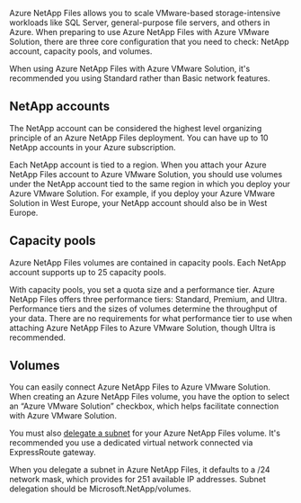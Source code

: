 Azure NetApp Files allows you to scale VMware-based storage-intensive workloads like SQL Server, general-purpose file servers, and others in Azure. When preparing to use Azure NetApp Files with Azure VMware Solution, there are three core configuration that you need to check: NetApp account, capacity pools, and volumes. 

When using Azure NetApp Files with Azure VMware Solution, it's recommended you using Standard rather than Basic network features. 

## NetApp accounts

The NetApp account can be considered the highest level organizing principle of an Azure NetApp Files deployment. You can have up to 10 NetApp accounts in your Azure subscription.

Each NetApp account is tied to a region. When you attach your Azure NetApp Files account to Azure VMware Solution, you should use volumes under the NetApp account tied to the same region in which you deploy your Azure VMware Solution. For example, if you deploy your Azure VMware Solution in West Europe, your NetApp account should also be in West Europe.

## Capacity pools

Azure NetApp Files volumes are contained in capacity pools. Each NetApp account supports up to 25 capacity pools. 

With capacity pools, you set a quota size and a performance tier. Azure NetApp Files offers three performance tiers: Standard, Premium, and Ultra. Performance tiers and the sizes of volumes determine the throughput of your data. There are no requirements for what performance tier to use when attaching Azure NetApp Files to Azure VMware Solution, though Ultra is recommended.
 
## Volumes

You can easily connect Azure NetApp Files to Azure VMware Solution. When creating an Azure NetApp Files volume, you have the option to select an “Azure VMware Solution” checkbox, which helps facilitate connection with Azure VMware Solution.

You must also [delegate a subnet](/azure/azure-netapp-files/azure-netapp-files-delegate-subnet) for your Azure NetApp Files volume. It's recommended you use a dedicated virtual network connected via ExpressRoute gateway.

When you delegate a subnet in Azure NetApp Files, it defaults to a /24 network mask, which provides for 251 available IP addresses. Subnet delegation should be Microsoft.NetApp/volumes. 
